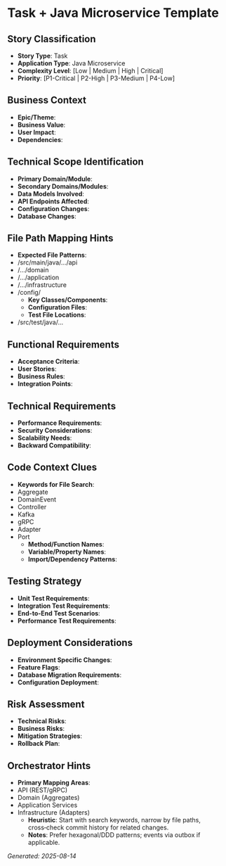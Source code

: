 # Task + Java Microservice Template


## Story Classification
- **Story Type**: Task
- **Application Type**: Java Microservice
- **Complexity Level**: [Low | Medium | High | Critical]
- **Priority**: [P1-Critical | P2-High | P3-Medium | P4-Low]


## Business Context
- **Epic/Theme**: 
- **Business Value**: 
- **User Impact**: 
- **Dependencies**:


## Technical Scope Identification
- **Primary Domain/Module**: 
- **Secondary Domains/Modules**: 
- **Data Models Involved**: 
- **API Endpoints Affected**: 
- **Configuration Changes**: 
- **Database Changes**:


## File Path Mapping Hints
- **Expected File Patterns**:
- /src/main/java/.../api
- /.../domain
- /.../application
- /.../infrastructure
- /config/
    - **Key Classes/Components**: 
    - **Configuration Files**: 
    - **Test File Locations**:
- /src/test/java/...


## Functional Requirements
- **Acceptance Criteria**: 
- **User Stories**: 
- **Business Rules**: 
- **Integration Points**:


## Technical Requirements
- **Performance Requirements**: 
- **Security Considerations**: 
- **Scalability Needs**: 
- **Backward Compatibility**:


## Code Context Clues
- **Keywords for File Search**:
- Aggregate
- DomainEvent
- Controller
- Kafka
- gRPC
- Adapter
- Port
    - **Method/Function Names**: 
    - **Variable/Property Names**: 
    - **Import/Dependency Patterns**:


## Testing Strategy
- **Unit Test Requirements**: 
- **Integration Test Requirements**: 
- **End-to-End Test Scenarios**: 
- **Performance Test Requirements**:


## Deployment Considerations
- **Environment Specific Changes**: 
- **Feature Flags**: 
- **Database Migration Requirements**: 
- **Configuration Deployment**:


## Risk Assessment
- **Technical Risks**: 
- **Business Risks**: 
- **Mitigation Strategies**: 
- **Rollback Plan**:


## Orchestrator Hints
- **Primary Mapping Areas**:
- API (REST/gRPC)
- Domain (Aggregates)
- Application Services
- Infrastructure (Adapters)
    - **Heuristic**: Start with search keywords, narrow by file paths, cross‑check commit history for related changes.
    - **Notes**: Prefer hexagonal/DDD patterns; events via outbox if applicable.


_Generated: 2025-08-14_
